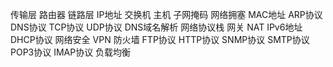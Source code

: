 传输层
路由器
链路层
IP地址
交换机
主机
子网掩码
网络拥塞
MAC地址
ARP协议
DNS协议
TCP协议
UDP协议
DNS域名解析
网络协议栈
网关
NAT
IPv6地址
DHCP协议
网络安全
VPN
防火墙
FTP协议
HTTP协议
SNMP协议
SMTP协议
POP3协议
IMAP协议
负载均衡